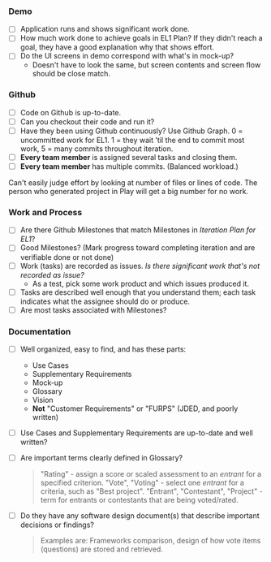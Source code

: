 ### Demo

* [ ] Application runs and shows significant work done.
* [ ] How much work done to achieve goals in EL1 Plan? If they didn't reach a goal, they have a good explanation why that shows effort.
* [ ] Do the UI screens in demo correspond with what's in mock-up?
    * Doesn't have to look the same, but screen contents and screen flow should be close match.

### Github

* [ ] Code on Github is up-to-date.
* [ ] Can you checkout their code and run it?
* [ ] Have they been using Github continuously? Use Github Graph. 0 = uncommitted work for EL1. 1 = they wait 'til the end to commit most work, 5 = many commits throughout iteration.
* [ ] **Every team member** is assigned several tasks and closing them.
* [ ] **Every team member** has multiple commits. (Balanced workload.)

Can't easily judge effort by looking at number of files or lines of code.  The person who generated project in Play will get a big number for no work.

### Work and Process

* [ ] Are there Github Milestones that match Milestones in _Iteration Plan for EL1_?
* [ ] Good Milestones? (Mark progress toward completing iteration and are verifiable done or not done)
* [ ] Work (tasks) are recorded as issues.  _Is there significant work that's not recorded as issue?_
    * As a test, pick some work product and which issues produced it.
* [ ] Tasks are described well enough that you understand them; each task indicates what the assignee should do or produce.
* [ ] Are most tasks associated with Milestones?

### Documentation
* [ ] Well organized, easy to find, and has these parts:
    * Use Cases
    * Supplementary Requirements
    * Mock-up
    * Glossary
    * Vision
    * **Not** "Customer Requirements" or "FURPS" (JDED, and poorly written)
* [ ] Use Cases and Supplementary Requirements are up-to-date and well written?
* [ ] Are important terms clearly defined in Glossary? 
    > "Rating" - assign a score or scaled assessment to an _entrant_ for a specified criterion.
    > "Vote", "Voting" - select one _entrant_ for a criteria, such as "Best project".
    > "Entrant", "Contestant", "Project" - term for entrants or contestants that are being voted/rated.
* [ ] Do they have any software design document(s) that describe important decisions or findings?  
    > Examples are: Frameworks comparison, design of how vote items (questions) are stored and retrieved.


